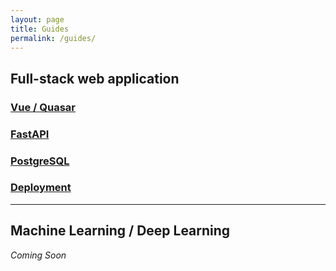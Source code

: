 ```yaml
---
layout: page
title: Guides
permalink: /guides/
---
```


## Full-stack web application
### [Vue / Quasar](https://ohmeow.com/guides/vue3) 
### [FastAPI](https://ohmeow.com/guides/fastapi) 
### [PostgreSQL](https://ohmeow.com/guides/postgresql) 
### [Deployment](https://ohmeow.com/guides/deployment) 

---

## Machine Learning / Deep Learning
*Coming Soon*
